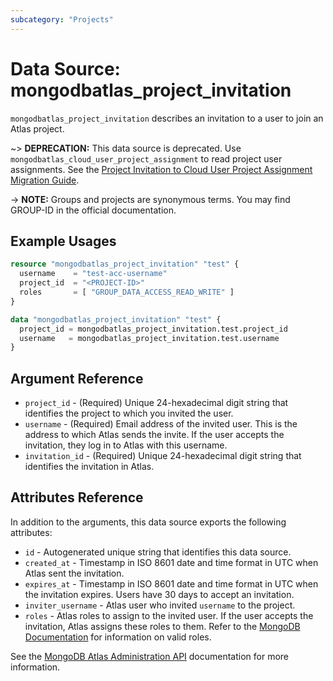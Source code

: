```yaml
---
subcategory: "Projects"
---
```


# Data Source: mongodbatlas_project_invitation

`mongodbatlas_project_invitation` describes an invitation to a user to join an Atlas project.

~> **DEPRECATION:** This data source is deprecated. Use `mongodbatlas_cloud_user_project_assignment` to read project user assignments. See the [Project Invitation to Cloud User Project Assignment Migration Guide](../guides/atlas-user-management).

-> **NOTE:** Groups and projects are synonymous terms. You may find GROUP-ID in the official documentation.

## Example Usages

```terraform
resource "mongodbatlas_project_invitation" "test" {
  username    = "test-acc-username"
  project_id  = "<PROJECT-ID>"
  roles       = [ "GROUP_DATA_ACCESS_READ_WRITE" ]
}

data "mongodbatlas_project_invitation" "test" {
  project_id = mongodbatlas_project_invitation.test.project_id
  username   = mongodbatlas_project_invitation.test.username
}
```

## Argument Reference

* `project_id` - (Required) Unique 24-hexadecimal digit string that identifies the project to which you invited the user.
* `username` - (Required) Email address of the invited user. This is the address to which Atlas sends the invite. If the user accepts the invitation, they log in to Atlas with this username.
* `invitation_id` - (Required) Unique 24-hexadecimal digit string that identifies the invitation in Atlas.

## Attributes Reference

In addition to the arguments, this data source exports the following attributes:

* `id` - Autogenerated unique string that identifies this data source.
* `created_at` - Timestamp in ISO 8601 date and time format in UTC when Atlas sent the invitation.
* `expires_at` - Timestamp in ISO 8601 date and time format in UTC when the invitation expires. Users have 30 days to accept an invitation.
* `inviter_username` - Atlas user who invited `username` to the project.
* `roles` - Atlas roles to assign to the invited user. If the user accepts the invitation, Atlas assigns these roles to them. Refer to the [MongoDB Documentation](https://www.mongodb.com/docs/atlas/reference/user-roles/#project-roles) for information on valid roles.

See the [MongoDB Atlas Administration API](https://www.mongodb.com/docs/atlas/reference/api-resources-spec/#tag/Projects/operation/createProjectInvitation) documentation for more information.
